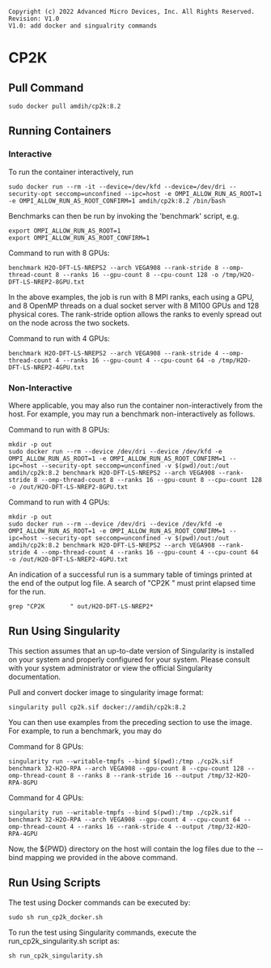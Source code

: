 ```
Copyright (c) 2022 Advanced Micro Devices, Inc. All Rights Reserved.
Revision: V1.0
V1.0: add docker and singualrity commands 
```

# CP2K

## Pull Command

```
sudo docker pull amdih/cp2k:8.2
```

## Running Containers
### Interactive
To run the container interactively, run
```
sudo docker run --rm -it --device=/dev/kfd --device=/dev/dri --security-opt seccomp=unconfined --ipc=host -e OMPI_ALLOW_RUN_AS_ROOT=1 -e OMPI_ALLOW_RUN_AS_ROOT_CONFIRM=1 amdih/cp2k:8.2 /bin/bash
```
Benchmarks can then be run by invoking the 'benchmark' script, e.g.
```
export OMPI_ALLOW_RUN_AS_ROOT=1
export OMPI_ALLOW_RUN_AS_ROOT_CONFIRM=1
```
Command to run with 8 GPUs:
```
benchmark H2O-DFT-LS-NREPS2 --arch VEGA908 --rank-stride 8 --omp-thread-count 8 --ranks 16 --gpu-count 8 --cpu-count 128 -o /tmp/H2O-DFT-LS-NREP2-8GPU.txt
```
In the above examples, the job is run with 8 MPI ranks, each using a GPU, and 8 OpenMP threads on a dual socket server with 8 MI100 GPUs and 128 physical cores. The rank-stride option allows the ranks to evenly spread out on the node across the two sockets.

Command to run with 4 GPUs:
```
benchmark H2O-DFT-LS-NREPS2 --arch VEGA908 --rank-stride 4 --omp-thread-count 4 --ranks 16 --gpu-count 4 --cpu-count 64 -o /tmp/H2O-DFT-LS-NREP2-4GPU.txt
```
### Non-Interactive

Where applicable, you may also run the container non-interactively from the host. For example, you may run a benchmark non-interactively as follows.

Command to run with 8 GPUs:
```
mkdir -p out
sudo docker run --rm --device /dev/dri --device /dev/kfd -e OMPI_ALLOW_RUN_AS_ROOT=1 -e OMPI_ALLOW_RUN_AS_ROOT_CONFIRM=1 --ipc=host --security-opt seccomp=unconfined -v $(pwd)/out:/out amdih/cp2k:8.2 benchmark H2O-DFT-LS-NREPS2 --arch VEGA908 --rank-stride 8 --omp-thread-count 8 --ranks 16 --gpu-count 8 --cpu-count 128 -o /out/H2O-DFT-LS-NREP2-8GPU.txt
```
Command to run with 4 GPUs:
```
mkdir -p out
sudo docker run --rm --device /dev/dri --device /dev/kfd -e OMPI_ALLOW_RUN_AS_ROOT=1 -e OMPI_ALLOW_RUN_AS_ROOT_CONFIRM=1 --ipc=host --security-opt seccomp=unconfined -v $(pwd)/out:/out amdih/cp2k:8.2 benchmark H2O-DFT-LS-NREPS2 --arch VEGA908 --rank-stride 4 --omp-thread-count 4 --ranks 16 --gpu-count 4 --cpu-count 64 -o /out/H2O-DFT-LS-NREP2-4GPU.txt
```
An indication of a successful run is a summary table of timings printed at the end of the output log file. A search of "CP2K " must print elapsed time for the run.
```
grep "CP2K       " out/H2O-DFT-LS-NREP2*
```
## Run Using Singularity
This section assumes that an up-to-date version of Singularity is installed on your system and properly configured for your system. Please consult with your system administrator or view the official Singularity documentation.

Pull and convert docker image to singularity image format:
```
singularity pull cp2k.sif docker://amdih/cp2k:8.2
```
You can then use examples from the preceding section to use the image. For example, to run a benchmark, you may do

Command for 8 GPUs:
```
singularity run --writable-tmpfs --bind $(pwd):/tmp ./cp2k.sif benchmark 32-H2O-RPA --arch VEGA908 --gpu-count 8 --cpu-count 128 --omp-thread-count 8 --ranks 8 --rank-stride 16 --output /tmp/32-H2O-RPA-8GPU
```
Command for 4 GPUs:
```
singularity run --writable-tmpfs --bind $(pwd):/tmp ./cp2k.sif benchmark 32-H2O-RPA --arch VEGA908 --gpu-count 4 --cpu-count 64 --omp-thread-count 4 --ranks 16 --rank-stride 4 --output /tmp/32-H2O-RPA-4GPU
```
Now, the ${PWD} directory on the host will contain the log files due to the --bind mapping we provided in the above command.

## Run Using Scripts
The test using Docker commands can be executed by:
```
sudo sh run_cp2k_docker.sh
``` 
To run the test using Singularity commands, execute the run_cp2k_singularity.sh script as:
```
sh run_cp2k_singularity.sh
```
